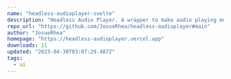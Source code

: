 ```yaml
---
name: "headless-audioplayer-svelte"
description: "Headless Audio Player. A wrapper to make audio playing more easier"
repo_url: "https://github.com/JosueRhea/headless-audioplayer#main"
author: "JosueRhea"
homepage: "https://headless-audioplayer.vercel.app"
downloads: 11
updated: "2023-04-30T03:07:29.487Z"
tags: 
  - ui
---
```

